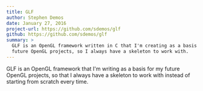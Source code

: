 ```yaml
---
title: GLF
author: Stephen Demos
date: January 27, 2016
project-url: https://github.com/sdemos/glf
github: https://github.com/sdemos/glf
summary: >
  GLF is an OpenGL framework written in C that I'm creating as a basis for my
  future OpenGL projects, so I always have a skeleton to work with.
---
```


GLF is an OpenGL framework that I'm writing as a basis for my future OpenGL
projects, so that I always have a skeleton to work with instead of starting
from scratch every time.
